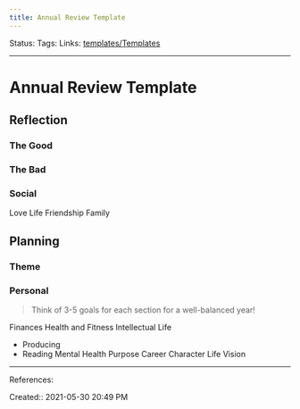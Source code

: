 ```yaml
---
title: Annual Review Template
---
```

Status:
Tags: 
Links: [templates/Templates](None)
___
# Annual Review Template
## Reflection
### The Good
### The Bad
### Social
Love Life
Friendship
Family
## Planning

### Theme
### Personal
> Think of 3-5 goals for each section for a well-balanced year!

Finances
Health and Fitness
Intellectual Life
- Producing
- Reading
Mental Health
Purpose
Career
Character
Life Vision
___
References:

Created:: 2021-05-30 20:49 PM